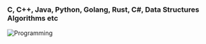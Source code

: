 <h3><b>C, C++, Java, Python, Golang, Rust, C#, Data Structures Algorithms etc</b></h3>

![Programming](https://github.com/user-attachments/assets/bbb954d9-e404-4fbf-aaab-0cf2a9c399f7)


